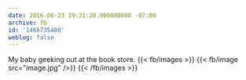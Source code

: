 ```yaml
---
date: 2016-06-23 19:31:20.000000000 -07:00
archive: fb
id: '1466735480'
weblog: false
---
```


My baby geeking out at the book store.
{{< fb/images >}}
{{< fb/image src="image.jpg" />}}
{{< /fb/images >}}
